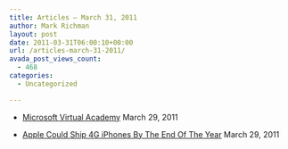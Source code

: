 ```yaml
---
title: Articles – March 31, 2011
author: Mark Richman
layout: post
date: 2011-03-31T06:00:10+00:00
url: /articles-march-31-2011/
avada_post_views_count:
  - 468
categories:
  - Uncategorized

---
```

  * [Microsoft Virtual Academy][1]
March 29, 2011 

  * [Apple Could Ship 4G iPhones By The End Of The Year][2]
March 29, 2011 </ul>

 [1]: http://blogs.windowsclient.net/372778.aspx
 [2]: http://www.cultofmac.com/apple-could-ship-4g-iphones-by-the-end-of-the-year/88489